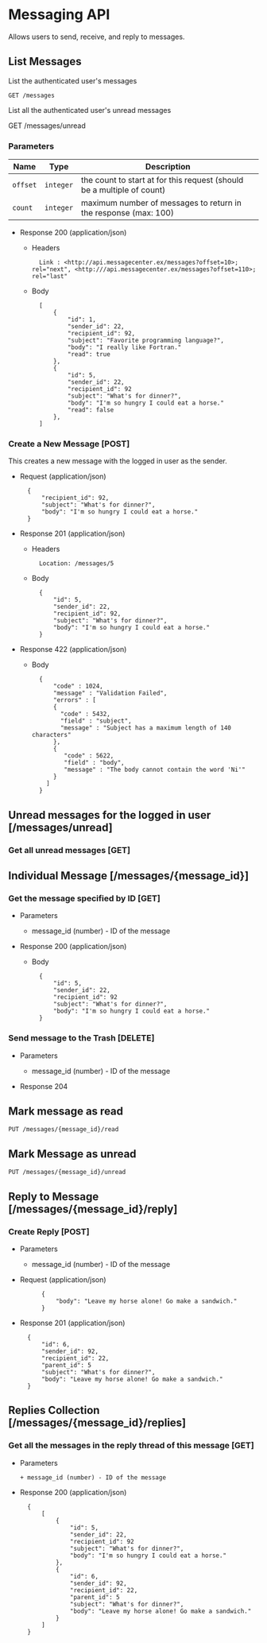 # Messaging API

Allows users to send, receive, and reply to messages.

## List Messages

List the authenticated user's messages

    GET /messages

List all the authenticated user's unread messages

  GET /messages/unread

### Parameters

Name     | Type      | Description
---------|-----------|------------
`offset` | `integer` | the count to start at for this request (should be a multiple of count)
`count`  | `integer` | maximum number of messages to return in the response (max: 100)


+ Response 200 (application/json)

    + Headers

            Link : <http://api.messagecenter.ex/messages?offset=10>; rel="next", <http:///api.messagecenter.ex/messages?offset=110>; rel="last"

    + Body

            [
                {
                    "id": 1,
                    "sender_id": 22,
                    "recipient_id": 92,
                    "subject": "Favorite programming language?",
                    "body": "I really like Fortran."
                    "read": true
                },
                {
                    "id": 5,
                    "sender_id": 22,
                    "recipient_id": 92
                    "subject": "What's for dinner?",
                    "body": "I'm so hungry I could eat a horse."
                    "read": false
                },
            ]


### Create a New Message [POST]

This creates a new message with the logged in user as the sender.

+ Request (application/json)

        {
            "recipient_id": 92,
            "subject": "What's for dinner?",
            "body": "I'm so hungry I could eat a horse."
        }

+ Response 201 (application/json)

    + Headers

            Location: /messages/5

    + Body

            {
                "id": 5,
                "sender_id": 22,
                "recipient_id": 92,
                "subject": "What's for dinner?",
                "body": "I'm so hungry I could eat a horse."
            }

+ Response 422 (application/json)

    + Body

            {
                "code" : 1024,
                "message" : "Validation Failed",
                "errors" : [
                {
                  "code" : 5432,
                  "field" : "subject",
                  "message" : "Subject has a maximum length of 140 characters"
                },
                {
                   "code" : 5622,
                   "field" : "body",
                   "message" : "The body cannot contain the word 'Ni'"
                }
              ]
            }
## Unread messages for the logged in user [/messages/unread]

### Get all unread messages [GET]



## Individual Message [/messages/{message_id}]

### Get the message specified by ID [GET]

+ Parameters
    + message_id (number) - ID of the message

+ Response 200 (application/json)

    + Body

            {
                "id": 5,
                "sender_id": 22,
                "recipient_id": 92
                "subject": "What's for dinner?",
                "body": "I'm so hungry I could eat a horse."
            }

### Send message to the Trash [DELETE]

+ Parameters
    + message_id (number) - ID of the message


+ Response 204

## Mark message as read
    PUT /messages/{message_id}/read

## Mark Message as unread
    PUT /messages/{message_id}/unread


## Reply to Message [/messages/{message_id}/reply]

### Create Reply [POST]

+ Parameters
    + message_id (number) - ID of the message

+ Request (application/json)

            {
                "body": "Leave my horse alone! Go make a sandwich."
            }

+ Response 201 (application/json)

        {
            "id": 6,
            "sender_id": 92,
            "recipient_id": 22,
            "parent_id": 5
            "subject": "What's for dinner?",
            "body": "Leave my horse alone! Go make a sandwich."
        }

## Replies Collection [/messages/{message_id}/replies]

### Get all the messages in the reply thread of this message [GET]

+ Parameters

      + message_id (number) - ID of the message

+ Response 200 (application/json)

        {
            [
                {
                    "id": 5,
                    "sender_id": 22,
                    "recipient_id": 92
                    "subject": "What's for dinner?",
                    "body": "I'm so hungry I could eat a horse."
                },
                {
                    "id": 6,
                    "sender_id": 92,
                    "recipient_id": 22,
                    "parent_id": 5
                    "subject": "What's for dinner?",
                    "body": "Leave my horse alone! Go make a sandwich."
                }
            ]
        }
